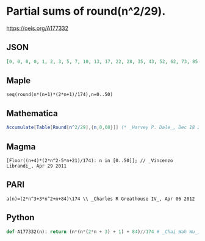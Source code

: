 # Partial sums of round\(n^2/29\)\.
https://oeis.org/A177332
## JSON
```JSON
[0, 0, 0, 0, 1, 2, 3, 5, 7, 10, 13, 17, 22, 28, 35, 43, 52, 62, 73, 85, 99, 114, 131, 149, 169, 191, 214, 239, 266, 295, 326, 359, 394, 432, 472, 514, 559, 606, 656, 708, 763, 821, 882, 946, 1013, 1083, 1156, 1232, 1311, 1394, 1480]
```
## Maple
```Maple
seq(round(n*(n+1)*(2*n+1)/174),n=0..50)
```
## Mathematica
```Mathematica
Accumulate[Table[Round[n^2/29],{n,0,60}]] (* _Harvey P. Dale_, Dec 18 2010 *)
```
## Magma
```Magma
[Floor((n+4)*(2*n^2-5*n+21)/174): n in [0..50]]; // _Vincenzo Librandi_, Apr 29 2011
```
## PARI
```PARI
a(n)=(2*n^3+3*n^2+n+84)\174 \\ _Charles R Greathouse IV_, Apr 06 2012
```
## Python
```Python
def A177332(n): return (n*(n*(2*n + 3) + 1) + 84)//174 # _Chai Wah Wu_, Jan 31 2023
```

